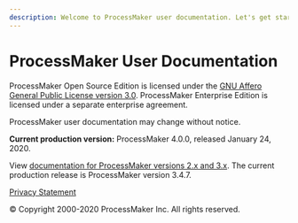 ```yaml
---
description: Welcome to ProcessMaker user documentation. Let's get started.
---
```


# ProcessMaker User Documentation

ProcessMaker Open Source Edition is licensed under the [GNU Affero General Public License version 3.0](https://github.com/ProcessMaker/spark/blob/develop/LICENSE.txt). ProcessMaker Enterprise Edition is licensed under a separate enterprise agreement.

ProcessMaker user documentation may change without notice.

**Current production version:** ProcessMaker 4.0.0, released January 24, 2020.

View [documentation for ProcessMaker versions 2.x and 3.x](https://wiki.processmaker.com/). The current production release is ProcessMaker version 3.4.7.

[Privacy Statement](https://www.processmaker.com/privacy-statement)

© Copyright 2000-2020 ProcessMaker Inc. All rights reserved.

